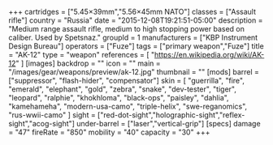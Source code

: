+++
cartridges = ["5.45×39mm","5.56×45mm NATO"]
classes = ["Assault rifle"]
country = "Russia"
date = "2015-12-08T19:21:51-05:00"
description = "Medium range assault rifle, medium to high stopping power based on caliber. Used by Spetsnaz."
groupId = 1
manufacturers = ["KBP Instrument Design Bureau"]
operators = ["Fuze"]
tags = ["primary weapon","Fuze"]
title = "AK-12"
type = "weapon"
references = [
  "https://en.wikipedia.org/wiki/AK-12"
]
[images]
  backdrop = ""
  icon = ""
  main = "/images/gear/weapons/preview/ak-12.jpg"
  thumbnail = ""
[mods]
  barrel = ["suppressor", "flash-hider", "compensator"]
  skin = [
    "guerrilla",
    "fire",
    "emerald",
    "elephant",
    "gold",
    "zebra",
    "snake",
    "dev-tester",
    "tiger",
    "leopard",
    "ralphie",
    "khokhloma",
    "black-ops",
    "paisley",
    "dahlia",
    "kamehameha",
    "modern-usa-camo",
    "triple-helix",
    "swe-reganomics",
    "rus-wwii-camo"
  ]
  sight = ["red-dot-sight","holographic-sight","reflex-sight","acog-sight"]
  under-barrel = ["laser","vertical-grip"]
[specs]
  damage = "47"
  fireRate = "850"
  mobility = "40"
  capacity = "30"
+++
